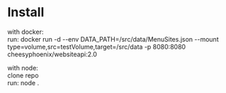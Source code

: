<h1>Install</h1>

with docker: </br>
  run: docker run -d --env DATA_PATH=/src/data/MenuSites.json --mount type=volume,src=testVolume,target=/src/data -p 8080:8080 cheesyphoenix/websiteapi:2.0
 
with node: </br>
  clone repo </br>
  run: node .
  
